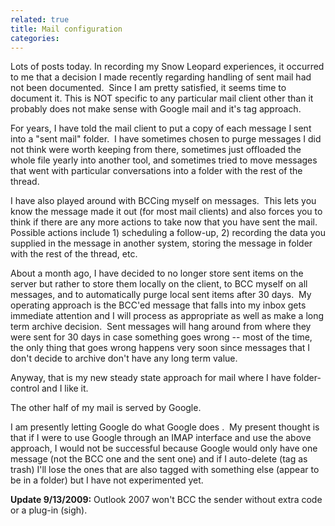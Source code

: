 ```yaml
---
related: true
title: Mail configuration
categories: 
---
```

Lots of posts today. In recording my Snow Leopard experiences, it occurred to
me that a decision I made recently regarding handling of sent mail had not
been documented.  Since I am pretty satisfied, it seems time to document it.
This is NOT specific to any particular mail client other than it probably does
not make sense with Google mail and it's tag approach.

For years, I have told the mail client to put a copy of each message I sent
into a "sent mail" folder.  I have sometimes chosen to purge messages I did
not think were worth keeping from there, sometimes just offloaded the whole
file yearly into another tool, and sometimes tried to move messages that went
with particular conversations into a folder with the rest of the thread.

I have also played around with BCCing myself on messages.  This lets you know
the message made it out (for most mail clients) and also forces you to think
if there are any more actions to take now that you have sent the mail.
Possible actions include 1) scheduling a follow-up, 2) recording the data you
supplied in the message in another system, storing the message in folder with
the rest of the thread, etc.

About a month ago, I have decided to no longer store sent items on the server
but rather to store them locally on the client, to BCC myself on all messages,
and to automatically purge local sent items after 30 days.  My operating
approach is the BCC'ed message that falls into my inbox gets immediate
attention and I will process as appropriate as well as make a long term
archive decision.  Sent messages will hang around from where they were sent
for 30 days in case something goes wrong -- most of the time, the only thing
that goes wrong happens very soon since messages that I don't decide to
archive don't have any long term value.

Anyway, that is my new steady state approach for mail where I have folder-
control and I like it.

The other half of my mail is served by Google.

I am presently letting Google do what Google does <G>.  My present thought is
that if I were to use Google through an IMAP interface and use the above
approach, I would not be successful because Google would only have one message
(not the BCC one and the sent one) and if I auto-delete (tag as trash) I'll
lose the ones that are also tagged with something else (appear to be in a
folder) but I have not experimented yet.

**Update 9/13/2009:** Outlook 2007 won't BCC the sender without extra code or
a plug-in (sigh).

